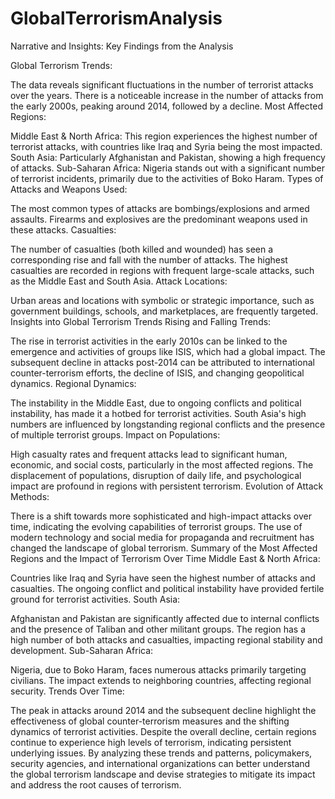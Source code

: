 # GlobalTerrorismAnalysis
Narrative and Insights:
Key Findings from the Analysis

Global Terrorism Trends:

The data reveals significant fluctuations in the number of terrorist attacks over the years.
There is a noticeable increase in the number of attacks from the early 2000s, peaking around 2014, followed by a decline.
Most Affected Regions:

Middle East & North Africa: This region experiences the highest number of terrorist attacks, with countries like Iraq and Syria being the most impacted.
South Asia: Particularly Afghanistan and Pakistan, showing a high frequency of attacks.
Sub-Saharan Africa: Nigeria stands out with a significant number of terrorist incidents, primarily due to the activities of Boko Haram.
Types of Attacks and Weapons Used:

The most common types of attacks are bombings/explosions and armed assaults.
Firearms and explosives are the predominant weapons used in these attacks.
Casualties:

The number of casualties (both killed and wounded) has seen a corresponding rise and fall with the number of attacks.
The highest casualties are recorded in regions with frequent large-scale attacks, such as the Middle East and South Asia.
Attack Locations:

Urban areas and locations with symbolic or strategic importance, such as government buildings, schools, and marketplaces, are frequently targeted.
Insights into Global Terrorism Trends
Rising and Falling Trends:

The rise in terrorist activities in the early 2010s can be linked to the emergence and activities of groups like ISIS, which had a global impact.
The subsequent decline in attacks post-2014 can be attributed to international counter-terrorism efforts, the decline of ISIS, and changing geopolitical dynamics.
Regional Dynamics:

The instability in the Middle East, due to ongoing conflicts and political instability, has made it a hotbed for terrorist activities.
South Asia's high numbers are influenced by longstanding regional conflicts and the presence of multiple terrorist groups.
Impact on Populations:

High casualty rates and frequent attacks lead to significant human, economic, and social costs, particularly in the most affected regions.
The displacement of populations, disruption of daily life, and psychological impact are profound in regions with persistent terrorism.
Evolution of Attack Methods:

There is a shift towards more sophisticated and high-impact attacks over time, indicating the evolving capabilities of terrorist groups.
The use of modern technology and social media for propaganda and recruitment has changed the landscape of global terrorism.
Summary of the Most Affected Regions and the Impact of Terrorism Over Time
Middle East & North Africa:

Countries like Iraq and Syria have seen the highest number of attacks and casualties.
The ongoing conflict and political instability have provided fertile ground for terrorist activities.
South Asia:

Afghanistan and Pakistan are significantly affected due to internal conflicts and the presence of Taliban and other militant groups.
The region has a high number of both attacks and casualties, impacting regional stability and development.
Sub-Saharan Africa:

Nigeria, due to Boko Haram, faces numerous attacks primarily targeting civilians.
The impact extends to neighboring countries, affecting regional security.
Trends Over Time:

The peak in attacks around 2014 and the subsequent decline highlight the effectiveness of global counter-terrorism measures and the shifting dynamics of terrorist activities.
Despite the overall decline, certain regions continue to experience high levels of terrorism, indicating persistent underlying issues.
By analyzing these trends and patterns, policymakers, security agencies, and international organizations can better understand the global terrorism landscape and devise strategies to mitigate its impact and address the root causes of terrorism.
